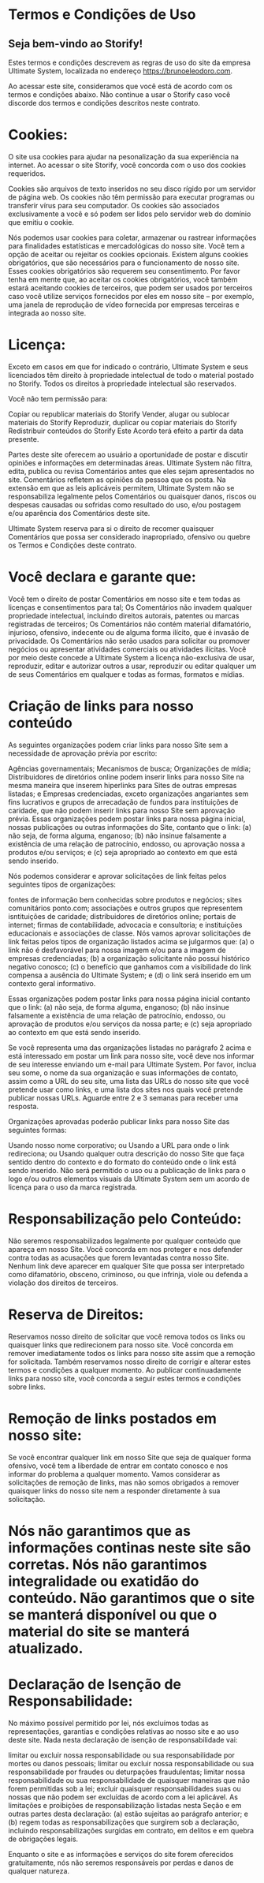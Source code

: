 # Termos e Condições de Uso
## Seja bem-vindo ao Storify!

Estes termos e condições descrevem as regras de uso do site da empresa Ultimate System, localizada no endereço https://brunoeleodoro.com.

Ao acessar este site, consideramos que você está de acordo com os termos e condições abaixo. Não continue a usar o Storify caso você discorde dos termos e condições descritos neste contrato.

# Cookies:
O site usa cookies para ajudar na pesonalização da sua experiência na internet. Ao acessar o site Storify, você concorda com o uso dos cookies requeridos.

Cookies são arquivos de texto inseridos no seu disco rígido por um servidor de página web. Os cookies não têm permissão para executar programas ou transferir vírus para seu computador. Os cookies são associados exclusivamente a você e só podem ser lidos pelo servidor web do domínio que emitiu o cookie.

Nós podemos usar cookies para coletar, armazenar ou rastrear informações para finalidades estatísticas e mercadológicas do nosso site. Você tem a opção de aceitar ou rejeitar os cookies opcionais. Existem alguns cookies obrigatórios, que são necessários para o funcionamento de nosso site. Esses cookies obrigatórios são requerem seu consentimento. Por favor tenha em mente que, ao aceitar os cookies obrigatórios, você também estará aceitando cookies de terceiros, que podem ser usados por terceiros caso você utilize serviços fornecidos por eles em nosso site – por exemplo, uma janela de reprodução de vídeo fornecida por empresas terceiras e integrada ao nosso site.

# Licença:
Exceto em casos em que for indicado o contrário, Ultimate System e seus licenciados têm direito à propriedade intelectual de todo o material postado no Storify. Todos os direitos à propriedade intelectual são reservados.

Você não tem permissão para:

Copiar ou republicar materiais do Storify
Vender, alugar ou sublocar materiais do Storify
Reproduzir, duplicar ou copiar materiais do Storify
Redistribuir conteúdos do Storify
Este Acordo terá efeito a partir da data presente.

Partes deste site oferecem ao usuário a oportunidade de postar e discutir opiniões e informações em determinadas áreas. Ultimate System não filtra, edita, publica ou revisa Comentários antes que eles sejam apresentados no site. Comentários refletem as opiniões da pessoa que os posta. Na extensão em que as leis aplicáveis permitem, Ultimate System não se responsabiliza legalmente pelos Comentários ou quaisquer danos, riscos ou despesas causadas ou sofridas como resultado do uso, e/ou postagem e/ou aparência dos Comentários deste site.

Ultimate System reserva para si o direito de recomer quaisquer Comentários que possa ser considerado inapropriado, ofensivo ou quebre os Termos e Condições deste contrato.

# Você declara e garante que:

Você tem o direito de postar Comentários em nosso site e tem todas as licenças e consentimentos para tal;
Os Comentários não invadem qualquer propriedade intelectual, incluindo direitos autorais, patentes ou marcas registradas de terceiros;
Os Comentários não contém material difamatório, injurioso, ofensivo, indecente ou de alguma forma ilícito, que é invasão de privacidade.
Os Comentários não serão usados para solicitar ou promover negócios ou apresentar atividades comerciais ou atividades ilícitas.
Você por meio deste concede a Ultimate System a licença não-exclusiva de usar, reproduzir, editar e autorizar outros a usar, reproduzir ou editar qualquer um de seus Comentários em qualquer e todas as formas, formatos e mídias.

# Criação de links para nosso conteúdo
As seguintes organizações podem criar links para nosso Site sem a necessidade de aprovação prévia por escrito:

Agências governamentais;
Mecanismos de busca;
Organizações de mídia;
Distribuidores de diretórios online podem inserir links para nosso Site na mesma maneira que inserem hiperlinks para Sites de outras empresas listadas; e
Empresas credenciadas, exceto organizações angariantes sem fins lucrativos e grupos de arrecadação de fundos para instituições de caridade, que não podem inserir links para nosso Site sem aprovação prévia.
Essas organizações podem postar links para nossa página inicial, nossas publicações ou outras informações do Site, contanto que o link: (a) não seja, de forma alguma, enganoso; (b) não insinue falsamente a existência de uma relação de patrocínio, endosso, ou aprovação nossa a produtos e/ou serviços; e (c) seja apropriado ao contexto em que está sendo inserido.

Nós podemos considerar e aprovar solicitações de link feitas pelos seguintes tipos de organizações:

fontes de informação bem conhecidas sobre produtos e negócios;
sites comunitários ponto.com;
associações e outros grupos que representem isntituições de caridade;
distribuidores de diretórios online;
portais de internet;
firmas de contabilidade, advocacia e consultoria; e
instituições educacionais e associações de classe.
Nós vamos aprovar solicitações de link feitas pelos tipos de organização listados acima se julgarmos que: (a) o link não é desfavorável para nossa imagem e/ou para a imagem de empresas credenciadas; (b) a organização solicitante não possui histórico negativo conosco; (c) o benefício que ganhamos com a visibilidade do link compensa a ausência do Ultimate System; e (d) o link será inserido em um contexto geral informativo.

Essas organizações podem postar links para nossa página inicial contanto que o link: (a) não seja, de forma alguma, enganoso; (b) não insinue falsamente a existência de uma relação de patrocínio, endosso, ou aprovação de produtos e/ou serviços da nossa parte; e (c) seja apropriado ao contexto em que está sendo inserido.

Se você representa uma das organizações listadas no parágrafo 2 acima e está interessado em postar um link para nosso site, você deve nos informar de seu interesse enviando um e-mail para Ultimate System. Por favor, inclua seu some, o nome da sua organização e suas informações de contato, assim como a URL do seu site, uma lista das URLs do nosso site que você pretende usar como links, e uma lista dos sites nos quais você pretende publicar nossas URLs. Aguarde entre 2 e 3 semanas para receber uma resposta.

Organizações aprovadas poderão publicar links para nosso Site das seguintes formas:

Usando nosso nome corporativo; ou
Usando a URL para onde o link redireciona; ou
Usando qualquer outra descrição do nosso Site que faça sentido dentro do contexto e do formato do conteúdo onde o link está sendo inserido.
Não será permitido o uso ou a publicação de links para o logo e/ou outros elementos visuais da Ultimate System sem um acordo de licença para o uso da marca registrada.

# Responsabilização pelo Conteúdo:
Não seremos responsabilizados legalmente por qualquer conteúdo que apareça em nosso Site. Você concorda em nos proteger e nos defender contra todas as acusações que forem levantadas contra nosso Site. Nenhum link deve aparecer em qualquer Site que possa ser interpretado como difamatório, obsceno, criminoso, ou que infrinja, viole ou defenda a violação dos direitos de terceiros.

# Reserva de Direitos:
Reservamos nosso direito de solicitar que você remova todos os links ou quaisquer links que redirecionem para nosso site. Você concorda em remover imediatamente todos os links para nosso site assim que a remoção for solicitada. Também reservamos nosso direito de corrigir e alterar estes termos e condições a qualquer momento. Ao publicar continuadamente links para nosso site, você concorda a seguir estes termos e condições sobre links.

# Remoção de links postados em nosso site:
Se você encontrar qualquer link em nosso Site que seja de qualquer forma ofensivo, você tem a liberdade de entrar em contato conosco e nos informar do problema a qualquer momento. Vamos considerar as solicitações de remoção de links, mas não somos obrigados a remover quaisquer links do nosso site nem a responder diretamente à sua solicitação.

# Nós não garantimos que as informações continas neste site são corretas. Nós não garantimos integralidade ou exatidão do conteúdo. Não garantimos que o site se manterá disponível ou que o material do site se manterá atualizado.

# Declaração de Isenção de Responsabilidade:
No máximo possível permitido por lei, nós excluímos todas as representações, garantias e condições relativas ao nosso site e ao uso deste site. Nada nesta declaração de isenção de responsabilidade vai:

limitar ou excluir nossa responsabilidade ou sua responsabilidade por mortes ou danos pessoais;
limitar ou excluir nossa responsabilidade ou sua responsabilidade por fraudes ou deturpações fraudulentas;
limitar nossa responsabilidade ou sua responsabilidade de quaisquer maneiras que não forem permitidas sob a lei; excluir quaisquer responsabilidades suas ou nossas que não podem ser excluídas de acordo com a lei aplicável.
As limitações e proibições de responsabilização listadas nesta Seção e em outras partes desta declaração: (a) estão sujeitas ao parágrafo anterior; e (b) regem todas as responsabilizações que surgirem sob a declaração, incluindo responsabilizações surgidas em contrato, em delitos e em quebra de obrigações legais.

Enquanto o site e as informações e serviços do site forem oferecidos gratuitamente, nós não seremos responsáveis por perdas e danos de qualquer natureza.
